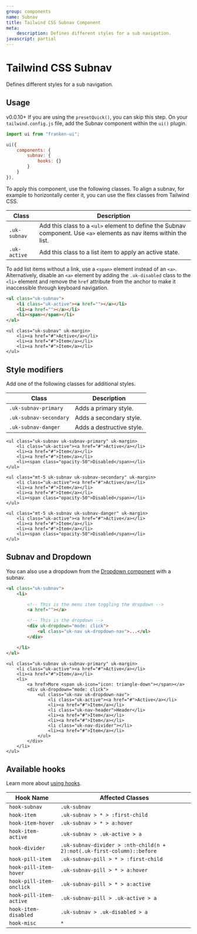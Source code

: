 ```yaml
---
group: components
name: Subnav
title: Tailwind CSS Subnav Component
meta:
    description: Defines different styles for a sub navigation.
javascript: partial
---
```


# Tailwind CSS Subnav

<p class="mt-2 text-xl text-muted-foreground">Defines different styles for a sub navigation.</p>

## Usage

<span class="uk-badge uk-badge-danger">v0.0.10+</span> If you are using the `presetQuick()`, you can skip this step. On your `tailwind.config.js` file, add the Subnav component within the `ui()` plugin.

```javascript
import ui from "franken-ui";

ui({
    components: {
        subnav: {
            hooks: {}
        }
    }
}),
```

To apply this component, use the following classes. To align a subnav, for example to horizontally center it, you can use the flex classes from Tailwind CSS.

| Class         | Description                                                                                                         |
|---------------|---------------------------------------------------------------------------------------------------------------------|
| `.uk-subnav`  | Add this class to a `<ul>` element to define the Subnav component. Use `<a>` elements as nav items within the list. |
| `.uk-active ` | Add this class to a list item to apply an active state.                                                             |

To add list items without a link, use a `<span>` element instead of an `<a>`. Alternatively, disable an `<a>` element by adding the `.uk-disabled` class to the `<li>` element and remove the `href` attribute from the anchor to make it inaccessible through keyboard navigation.

```html
<ul class="uk-subnav">
    <li class="uk-active"><a href=""></a></li>
    <li><a href=""></a></li>
    <li><span></span></li>
</ul>
```

```example
<ul class="uk-subnav" uk-margin>
    <li><a href="#">Active</a></li>
    <li><a href="#">Item</a></li>
    <li><a href="#">Item</a></li>
</ul>
```

## Style modifiers

Add one of the following classes for additional styles.

| Class                  | Description               |
|------------------------|---------------------------|
| `.uk-subnav-primary`   | Adds a primary style.     |
| `.uk-subnav-secondary` | Adds a secondary style.   |
| `.uk-subnav-danger`    | Adds a destructive style. |


```example
<ul class="uk-subnav uk-subnav-primary" uk-margin>
    <li class="uk-active"><a href="#">Active</a></li>
    <li><a href="#">Item</a></li>
    <li><a href="#">Item</a></li>
    <li><span class="opacity-50">Disabled</span></li>
</ul>

<ul class="mt-5 uk-subnav uk-subnav-secondary" uk-margin>
    <li class="uk-active"><a href="#">Active</a></li>
    <li><a href="#">Item</a></li>
    <li><a href="#">Item</a></li>
    <li><span class="opacity-50">Disabled</span></li>
</ul>

<ul class="mt-5 uk-subnav uk-subnav-danger" uk-margin>
    <li class="uk-active"><a href="#">Active</a></li>
    <li><a href="#">Item</a></li>
    <li><a href="#">Item</a></li>
    <li><span class="opacity-50">Disabled</span></li>
</ul>
```

## Subnav and Dropdown

You can also use a dropdown from the [Dropdown component](dropdown.md) with a subnav.

```html
<ul class="uk-subnav">
    <li>

        <!-- This is the menu item toggling the dropdown -->
        <a href=""></a>

        <!-- This is the dropdown -->
        <div uk-dropdown="mode: click">
            <ul class="uk-nav uk-dropdown-nav">...</ul>
        </div>

    </li>
</ul>
```

```example
<ul class="uk-subnav uk-subnav-primary" uk-margin>
    <li class="uk-active"><a href="#">Active</a></li>
    <li><a href="#">Item</a></li>
    <li>
        <a href>More <span uk-icon="icon: triangle-down"></span></a>
        <div uk-dropdown="mode: click">
            <ul class="uk-nav uk-dropdown-nav">
                <li class="uk-active"><a href="#">Active</a></li>
                <li><a href="#">Item</a></li>
                <li class="uk-nav-header">Header</li>
                <li><a href="#">Item</a></li>
                <li><a href="#">Item</a></li>
                <li class="uk-nav-divider"></li>
                <li><a href="#">Item</a></li>
            </ul>
        </div>
    </li>
</ul>
```

## Available hooks

Learn more about [using hooks](hooks.md).

| Hook Name                | Affected Classes                                                       |
|--------------------------|------------------------------------------------------------------------|
| `hook-subnav`            | `.uk-subnav`                                                           |
| `hook-item`              | `.uk-subnav > * > :first-child`                                        |
| `hook-item-hover`        | `.uk-subnav > * > a:hover`                                             |
| `hook-item-active`       | `.uk-subnav > .uk-active > a`                                          |
| `hook-divider`           | `.uk-subnav-divider > :nth-child(n + 2):not(.uk-first-column)::before` |
| `hook-pill-item`         | `.uk-subnav-pill > * > :first-child`                                   |
| `hook-pill-item-hover`   | `.uk-subnav-pill > * > a:hover`                                        |
| `hook-pill-item-onclick` | `.uk-subnav-pill > * > a:active`                                       |
| `hook-pill-item-active`  | `.uk-subnav-pill > .uk-active > a`                                     |
| `hook-item-disabled`     | `.uk-subnav > .uk-disabled > a`                                        |
| `hook-misc`              | `*`                                                                    |